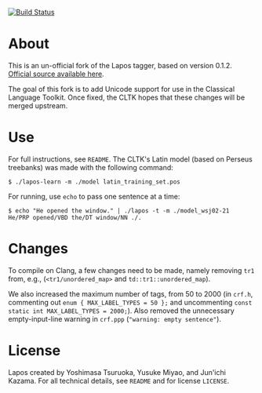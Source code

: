 [![Build Status](https://travis-ci.org/cltk/lapos.svg?branch=apple)](https://travis-ci.org/cltk/lapos)

# About

This is an un-official fork of the Lapos tagger, based on version 0.1.2. [Official source available here](http://www.logos.ic.i.u-tokyo.ac.jp/~tsuruoka/lapos/).

The goal of this fork is to add Unicode support for use in the Classical Language Toolkit. Once fixed, the CLTK hopes that these changes will be merged upstream.

# Use

For full instructions, see `README`. The CLTK's Latin model (based on Perseus treebanks) was made with the following command:

``` shell
$ ./lapos-learn -m ./model latin_training_set.pos
```

For running, use `echo` to pass one sentence at a time:

``` shell
$ echo "He opened the window." | ./lapos -t -m ./model_wsj02-21
He/PRP opened/VBD the/DT window/NN ./.
```


# Changes

To compile on Clang, a few changes need to be made, namely removing `tr1` from, e.g., (`<tr1/unordered_map>` and `td::tr1::unordered_map`).

We also increased the maximum number of tags, from 50 to 2000 (in `crf.h`, commenting out `enum { MAX_LABEL_TYPES = 50 };` and uncommenting `const static int MAX_LABEL_TYPES = 2000;`). Also removed the unnecessary empty-input-line warning in `crf.ppp` (``"warning: empty sentence"``).

# License
Lapos created by Yoshimasa Tsuruoka, Yusuke Miyao, and Jun'ichi Kazama. For all technical details, see `README` and for license `LICENSE`.

